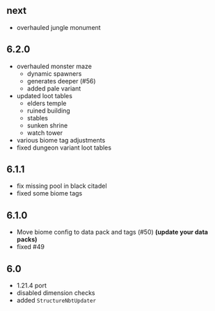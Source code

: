 ## next
- overhauled jungle monument

## 6.2.0
- overhauled monster maze
  - dynamic spawners
  - generates deeper (#56)
  - added pale variant
- updated loot tables
  - elders temple
  - ruined building
  - stables
  - sunken shrine
  - watch tower
- various biome tag adjustments
- fixed dungeon variant loot tables

## 6.1.1
- fix missing pool in black citadel
- fixed some biome tags

##  6.1.0
- Move biome config to data pack and tags (#50) **(update your data packs)**
- fixed #49

## 6.0
- 1.21.4 port
- disabled dimension checks
- added `StructureNbtUpdater`